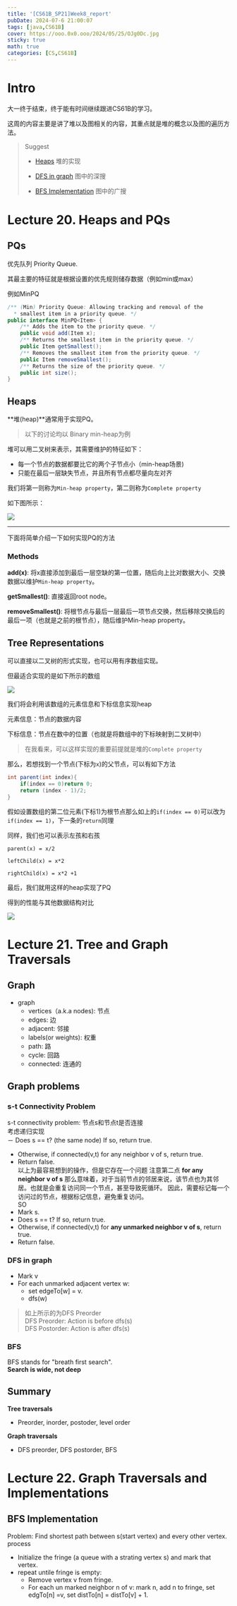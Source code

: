 ```yaml
---
title: '[CS61B_SP21]Week8_report'
pubDate: 2024-07-6 21:00:07
tags: [java,CS61B]
cover: https://ooo.0x0.ooo/2024/05/25/OJg0Dc.jpg
sticky: true
math: true
categories: [CS,CS61B]
---
```


# Intro

大一终于结束，终于能有时间继续跟进CS61B的学习。

这周的内容主要是讲了堆以及图相关的内容，其重点就是堆的概念以及图的遍历方法。

> Suggest
>
> - [Heaps](#heaps) 堆的实现
>
> - [DFS in graph](#dfs-in-graph) 图中的深搜
> - [BFS Implementation](#bfs-implementation) 图中的广搜

# Lecture 20. Heaps and PQs

## PQs

优先队列 Priority Queue.

其最主要的特征就是根据设置的优先规则储存数据（例如min或max）

例如MinPQ

```java
/** (Min) Priority Queue: Allowing tracking and removal of the
  * smallest item in a priority queue. */
public interface MinPQ<Item> {
	/** Adds the item to the priority queue. */
	public void add(Item x);
	/** Returns the smallest item in the priority queue. */
	public Item getSmallest();
	/** Removes the smallest item from the priority queue. */
	public Item removeSmallest();
	/** Returns the size of the priority queue. */
	public int size();
}
```

## Heaps

**堆(heap)**通常用于实现PQ。

>  以下的讨论均以 Binary min-heap为例

堆可以用二叉树来表示，其需要维护的特征如下：

- 每一个节点的数据都要比它的两个子节点小（min-heap场景)
- 只能在最后一层缺失节点，并且所有节点都尽量向左对齐

我们将第一则称为`Min-heap property`，第二则称为`Complete property`

如下图所示：

![](/pic/CS/CS61B/week8/1.png)

---

下面将简单介绍一下如何实现PQ的方法

### Methods

**add(x)**: 将x直接添加到最后一层空缺的第一位置，随后向上比对数据大小、交换数据以维护`Min-heap property`。

**getSmallest()**: 直接返回root node。

**removeSmallest()**: 将根节点与最后一层最后一项节点交换，然后移除交换后的最后一项（也就是之前的根节点），随后维护Min-heap property。

## Tree Representations

可以直接以二叉树的形式实现，也可以用有序数组实现。

但最适合实现的是如下所示的数组

![](/pic/CS/CS61B/week8/2.png)

我们将会利用该数组的元素信息和下标信息实现heap

元素信息：节点的数据内容

下标信息：节点在数中的位置（也就是将数组中的下标映射到二叉树中）

> 在我看来，可以这样实现的重要前提就是堆的`Complete property`

那么，若想找到一个节点(下标为`x`)的父节点，可以有如下方法

```java
int parent(int index){
    if(index == 0)return 0;
    return (index - 1)/2; 
}
```

假如设置数组的第二位元素(下标1)为根节点那么如上的`if(index == 0)`可以改为`if(index == 1)`，下一条的`return`同理

同样，我们也可以表示左孩和右孩

`parent(x) = x/2`

`leftChild(x) = x*2 `

`rightChild(x) = x*2 +1`

最后，我们就用这样的heap实现了PQ

得到的性能与其他数据结构对比

![](/pic/CS/CS61B/week8/3.png)





# Lecture 21. Tree and Graph Traversals


## Graph  
- graph  
   - vertices（a.k.a nodes):  节点  
   - edges: 边  
   - adjacent: 邻接  
   - labels(or weights): 权重  
   - path: 路  
   - cycle: 回路  
   - connected: 连通的  

## Graph problems  
### s-t Connectivity Problem  
s-t connectivity problem: 节点s和节点t是否连接  
考虑递归实现  
－ Does s == t? (the same node) If so, return true.  
- Otherwise, if connected(v,t) for any neighbor v of s, return true.  
- Return false.  
以上为最容易想到的操作，但是它存在一个问题
注意第二点 **for any neighbor v of s** 那么意味着，对于当前节点的邻居来说，该节点也为其邻居。也就是会重复访问同一个节点，甚至导致死循环。
因此，需要标记每一个访问过的节点，根据标记信息，避免重复访问。  
SO  
- Mark s.  
- Does s == t? If so, return true.  
- Otherwise, if connected(v,t) for **any unmarked neighbor v of s**, return true.  
- Return false.  

### DFS in graph  
- Mark v  
- For each unmarked adjacent vertex w:  
   - set edgeTo[w] = v.  
   - dfs(w)  

> 如上所示的为DFS Preorder  
> DFS Preorder: Action is before dfs(s)  
> DFS Postorder: Action is after dfs(s)  

### BFS
BFS stands for "breath first search".  
**Search is wide, not deep**  

## Summary  
**Tree traversals**  

- Preorder, inorder, postoder, level order  

**Graph traversals**  
- DFS preorder, DFS postorder, BFS



# Lecture 22. Graph Traversals and Implementations

##  BFS Implementation

Problem: Find shortest path between s(start vertex) and every other vertex.  
process

- Initialize the fringe (a queue with a strating vertex s) and mark that vertex.
- repeat untile fringe is empty:
    - Remove vertex v from fringe.
    - For each un marked neighbor n of v: mark n, add n to fringe, set edgTo[n] =v, set distTo[n] = distTo[v] + 1.